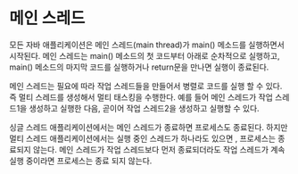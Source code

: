 # 메인 스레드

모든 자바 애플리케이션은 메인 스레드(main thread)가 main() 메소드를
실행하면서 시작된다. 메인 스레드는 main() 메소드의 첫 코드부터
아래로 순차적으로 실행하고, main() 메소드의 마지막 코드를 실행하거나 
return문을 만나면 실행이 종료된다.

메인 스레드는 필요에 따라 작업 스레드들을 만들어서 병렬로 코드를 실행 할 수 있다.
즉 멀티 스레드를 생성해서 멀티 태스킹을 수행한다. 
예를 들어 메인 스레드가 작업 스레드1을 생성하고 실행한 다음,
곧이어 작업 스레드2을 생성하고 실행할 수 있다.

싱글 스레드 애플리케이션에서는 메인 스레드가 종료하면 프로세스도 종료된다.
하지만 멀티 스레드 애플리케이션에서는 실행 중인 스레드가 하나라도 있으면
, 프로세스는 종료되지 않는다. 메인 스레드가 작업 스레드보다 먼저 종료되더라도
작업 스레드가 계속 실행 중이라면 프로세스는 종료 되지 않는다.


